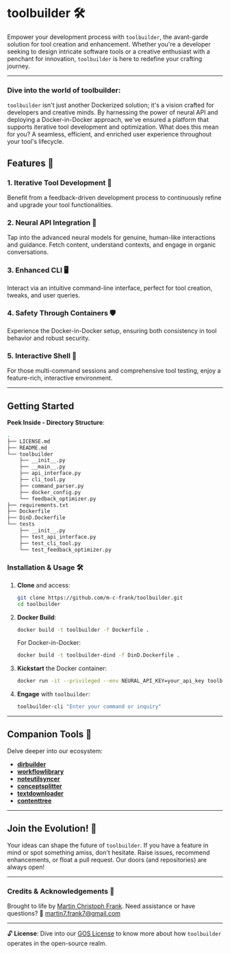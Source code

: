 # toolbuilder 🛠️

Empower your development process with `toolbuilder`, the avant-garde solution for tool creation and enhancement. Whether you're a developer seeking to design intricate software tools or a creative enthusiast with a penchant for innovation, `toolbuilder` is here to redefine your crafting journey.

---

### Dive into the world of toolbuilder:

`toolbuilder` isn't just another Dockerized solution; it's a vision crafted for developers and creative minds. By harnessing the power of neural API and deploying a Docker-in-Docker approach, we've ensured a platform that supports iterative tool development and optimization. What does this mean for you? A seamless, efficient, and enriched user experience throughout your tool's lifecycle.

## Features 🌟

### 1. Iterative Tool Development 🔄
Benefit from a feedback-driven development process to continuously refine and upgrade your tool functionalities.

### 2. Neural API Integration 🧠
Tap into the advanced neural models for genuine, human-like interactions and guidance. Fetch content, understand contexts, and engage in organic conversations.

### 3. Enhanced CLI 🖥️
Interact via an intuitive command-line interface, perfect for tool creation, tweaks, and user queries.

### 4. Safety Through Containers 🛡️
Experience the Docker-in-Docker setup, ensuring both consistency in tool behavior and robust security.

### 5. Interactive Shell 🔗
For those multi-command sessions and comprehensive tool testing, enjoy a feature-rich, interactive environment.

---

## Getting Started

**Peek Inside - Directory Structure**:
```bash
.
├── LICENSE.md
├── README.md
└── toolbuilder
    ├── __init__.py
    ├── __main__.py
    ├── api_interface.py
    ├── cli_tool.py
    ├── command_parser.py
    ├── docker_config.py
    └── feedback_optimizer.py
├── requirements.txt
├── Dockerfile
├── DinD.Dockerfile
└── tests
    ├── __init__.py
    ├── test_api_interface.py
    ├── test_cli_tool.py
    └── test_feedback_optimizer.py
```

### Installation & Usage 🛠️
1. **Clone** and access:
   ```bash
   git clone https://github.com/m-c-frank/toolbuilder.git
   cd toolbuilder
   ```
2. **Docker Build**:
   ```bash
   docker build -t toolbuilder -f Dockerfile .
   ```
   For Docker-in-Docker:
   ```bash
   docker build -t toolbuilder-dind -f DinD.Dockerfile .
   ```
3. **Kickstart** the Docker container:
   ```bash
   docker run -it --privileged --env NEURAL_API_KEY=your_api_key toolbuilder-dind
   ```
4. **Engage** with `toolbuilder`:
   ```bash
   toolbuilder-cli "Enter your command or inquiry"
   ```

---

## Companion Tools 🚀

Delve deeper into our ecosystem:

- **[dirbuilder](https://github.com/m-c-frank/dirbuilder)**
- **[workflowlibrary](https://github.com/m-c-frank/workflowlibrary)**
- **[noteutilsyncer](https://github.com/m-c-frank/noteutilsyncer)**
- **[conceptsplitter](https://github.com/m-c-frank/conceptsplitter)**
- **[textdownloader](https://github.com/m-c-frank/textdownloader)**
- **[contenttree](https://github.com/m-c-frank/contenttree)**

---

## Join the Evolution! 🌱

Your ideas can shape the future of `toolbuilder`. If you have a feature in mind or spot something amiss, don't hesitate. Raise issues, recommend enhancements, or float a pull request. Our doors (and repositories) are always open!

---

### Credits & Acknowledgements 🙏

Brought to life by [Martin Christoph Frank](https://github.com/m-c-frank). Need assistance or have questions? 💌 [martin7.frank7@gmail.com](martin7.frank7@gmail.com)

---

🔓 **License**: Dive into our [GOS License](https://github.com/m-c-frank/toolbuilder/blob/main/LICENCE.md) to know more about how `toolbuilder` operates in the open-source realm.